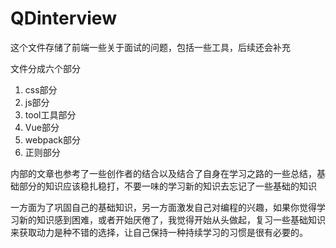 # QDinterview
这个文件存储了前端一些关于面试的问题，包括一些工具，后续还会补充

文件分成六个部分

1. css部分
2. js部分
3. tool工具部分
4. Vue部分
5. webpack部分
6. 正则部分

内部的文章也参考了一些创作者的结合以及结合了自身在学习之路的一些总结，基础部分的知识应该稳扎稳打，不要一味的学习新的知识去忘记了一些基础的知识

一方面为了巩固自己的基础知识，另一方面激发自己对编程的兴趣，如果你觉得学习新的知识感到困难，或者开始厌倦了，我觉得开始从头做起，复习一些基础知识来获取动力是种不错的选择，让自己保持一种持续学习的习惯是很有必要的。
